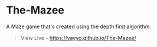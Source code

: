 # The-Mazee
A Maze game that's created using the depth first algorithm.

> View Live - https://vayyo.github.io/The-Mazee/

